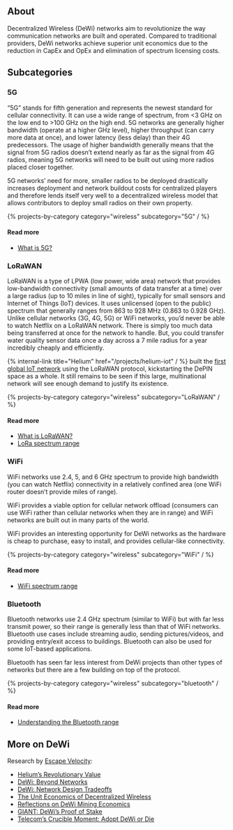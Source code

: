 ## About

Decentralized Wireless (DeWi) networks aim to revolutionize the way communication networks are built and operated. Compared to traditional providers, DeWi networks achieve superior unit economics due to the reduction in CapEx and OpEx and elimination of spectrum licensing costs.

## Subcategories

### 5G

“5G” stands for fifth generation and represents the newest standard for cellular connectivity. It can use a wide range of spectrum, from <3 GHz on the low end to >100 GHz on the high end. 5G networks are generally higher bandwidth (operate at a higher GHz level), higher throughput (can carry more data at once), and lower latency (less delay) than their 4G predecessors. The usage of higher bandwidth generally means that the signal from 5G radios doesn’t extend nearly as far as the signal from 4G radios, meaning 5G networks will need to be built out using more radios placed closer together.

5G networks’ need for more, smaller radios to be deployed drastically increases deployment and network buildout costs for centralized players and therefore lends itself very well to a decentralized wireless model that allows contributors to deploy small radios on their own property.

{% projects-by-category category="wireless" subcategory="5G" / %}

#### Read more

- [What is 5G?](https://www.qualcomm.com/5g/what-is-5g)

### LoRaWAN

LoRaWAN is a type of LPWA (low power, wide area) network that provides low-bandwidth connectivity (small amounts of data transfer at a time) over a large radius (up to 10 miles in line of sight), typically for small sensors and Internet of Things (IoT) devices. It uses unlicensed (open to the public) spectrum that generally ranges from 863 to 928 MHz (0.863 to 0.928 GHz). Unlike cellular networks (3G, 4G, 5G) or WiFi networks, you’d never be able to watch Netflix on a LoRaWAN network. There is simply too much data being transferred at once for the network to handle. But, you could transfer water quality sensor data once a day across a 7 mile radius for a year incredibly cheaply and efficiently.

{% internal-link title="Helium" href="/projects/helium-iot" / %} built the [first global IoT network](https://explorer.helium.com) using the LoRaWAN protocol, kickstarting the DePIN space as a whole. It still remains to be seen if this large, multinational network will see enough demand to justify its existence.

{% projects-by-category category="wireless" subcategory="LoRaWAN" / %}

#### Read more

- [What is LoRaWAN?](https://docs.aws.amazon.com/iot/latest/developerguide/connect-iot-lorawan-what-is-lorawan.html)
- [LoRa spectrum range](https://www.allaboutcircuits.com/technical-articles/demystifying-lora-network-and-lorawan-network-wireless-network-protocols)

### WiFi

WiFi networks use 2.4, 5, and 6 GHz spectrum to provide high bandwidth (you can watch Netflix) connectivity in a relatively confined area (one WiFi router doesn’t provide miles of range).

WiFi provides a viable option for cellular network offload (consumers can use WiFi rather than cellular networks when they are in range) and WiFi networks are built out in many parts of the world.

WiFi provides an interesting opportunity for DeWi networks as the hardware is cheap to purchase, easy to install, and provides cellular-like connectivity.

{% projects-by-category category="wireless" subcategory="WiFi" / %}

#### Read more

- [WiFi spectrum range](https://whttps://kb.netgear.com/000064790/What-are-WiFi-bands-and-how-many-do-I-need-for-my-network)

### Bluetooth

Bluetooth networks use 2.4 GHz spectrum (similar to WiFi) but with far less transmit power, so their range is generally less than that of WiFi networks. Bluetooth use cases include streaming audio, sending pictures/videos, and providing entry/exit access to buildings. Bluetooth can also be used for some IoT-based applications.

Bluetooth has seen far less interest from DeWi projects than other types of networks but there are a few building on top of the protocol.

{% projects-by-category category="wireless" subcategory="bluetooth" / %}

#### Read more

- [Understanding the Bluetooth range](https://www.bluetooth.com/learn-about-bluetooth/key-attributes/range)

## More on DeWi

Research by [Escape Velocity](https://twitter.com/EV3ventures):

- [Helium’s Revolutionary Value](https://ev3.xyz/heliums-revolutionary-value/)
- [DeWi: Beyond Networks](https://ev3.xyz/dewi-beyond-networks/)
- [DeWi: Network Design Tradeoffs](https://ev3.xyz/dewi-network-design/)
- [The Unit Economics of Decentralized Wireless](https://ev3.xyz/the-unit-economics-of-decentralized-wireless/)
- [Reflections on DeWi Mining Economics](https://ev3.xyz/reflections-on-dewi-mining-economics/)
- [GIANT: DeWi’s Proof of Stake](https://ev3.xyz/giant-dewis-proof-of-stake/)
- [Telecom’s Crucible Moment: Adopt DeWi or Die](https://ev3.xyz/telecoms-crucible-moment-adopt-dewi-or-die/)
